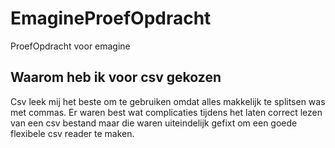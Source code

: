 # EmagineProefOpdracht
 ProefOpdracht voor emagine
## Waarom heb ik voor csv gekozen
Csv leek mij het beste om te gebruiken omdat alles makkelijk te splitsen was met commas. Er waren best wat complicaties tijdens het laten correct lezen van een csv bestand maar die waren uiteindelijk gefixt om een goede flexibele csv reader te maken.
